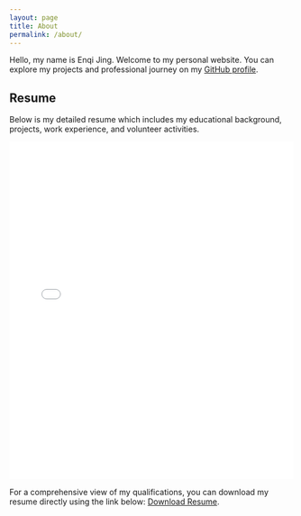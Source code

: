 ```yaml
---
layout: page
title: About
permalink: /about/
---
```


Hello, my name is Enqi Jing. Welcome to my personal website. You can explore my projects and professional journey on my [GitHub profile](https://github.com/jingenqi).

## Resume
Below is my detailed resume which includes my educational background, projects, work experience, and volunteer activities.

<iframe src="{{ site.baseurl }}/images/cv_clean_master.pdf" width="100%" height="600px" style="border: none;"></iframe>

<p>
    For a comprehensive view of my qualifications, you can download my resume directly using the link below:
    <a href="{{ site.baseurl }}/images/cv_clean_master.pdf" download>Download Resume</a>.
</p>
